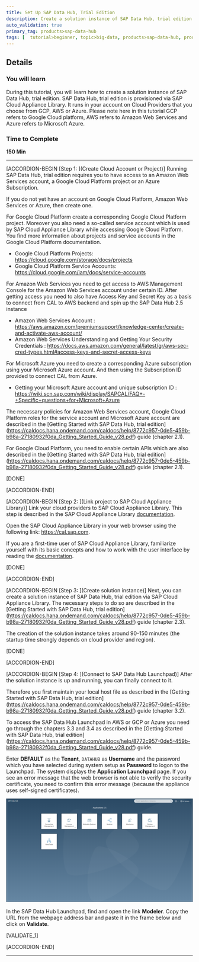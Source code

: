 ```yaml
---
title: Set Up SAP Data Hub, Trial Edition
description: Create a solution instance of SAP Data Hub, trial edition.
auto_validation: true
primary_tag: products>sap-data-hub
tags: [  tutorial>beginner, topic>big-data, products>sap-data-hub, products>sap-vora ]
---
```


## Details
### You will learn  
During this tutorial, you will learn how to create a solution instance of SAP Data Hub, trial edition. SAP Data Hub, trial edition is provisioned via SAP Cloud Appliance Library. It runs in your account on Cloud Providers that you choose from GCP, AWS or Azure. Please note here in this tutorial GCP refers to Google Cloud platform, AWS refers to Amazon Web Services and Azure refers to Microsoft Azure.

### Time to Complete
**150 Min**

---

[ACCORDION-BEGIN [Step 1: ](Create Cloud Account or Project)]
Running SAP Data Hub, trial edition requires you to have access to an Amazon Web Services account, a Google Cloud Platform project or an Azure Subscription.

If you do not yet have an account on Google Cloud Platform, Amazon Web Services or Azure, then create one.

For Google Cloud Platform create a corresponding Google Cloud Platform project. Moreover you also need a so-called service account which is used by SAP Cloud Appliance Library while accessing Google Cloud Platform. You find more information about projects and service accounts in the Google Cloud Platform documentation.

* Google Cloud Platform Projects: <https://cloud.google.com/storage/docs/projects>
* Google Cloud Platform Service Accounts: <https://cloud.google.com/iam/docs/service-accounts>

For  Amazon Web Services you need to get access to AWS Management Console for the Amazon Web Services account under certain ID. After getting access you need to also have Access Key and Secret Key as a basis to connect from CAL to AWS backend and spin up the SAP Data Hub 2.5 instance

* Amazon Web Services Account : <https://aws.amazon.com/premiumsupport/knowledge-center/create-and-activate-aws-account/>
* Amazon Web Services Understanding and Getting Your Security Credentials : <https://docs.aws.amazon.com/general/latest/gr/aws-sec-cred-types.html#access-keys-and-secret-access-keys>

For Microsoft Azure you need to create a corresponding Azure subscription using your Microsoft Azure account. And then using the Subscription ID provided to connect CAL from Azure.

* Getting your Microsoft Azure account and unique subscription ID : <https://wiki.scn.sap.com/wiki/display/SAPCAL/FAQ+-+Specific+questions+for+Microsoft+Azure>


The necessary policies for Amazon Web Services account, Google Cloud Platform roles for the service account and Microsoft Azure account are described in the [Getting Started with SAP Data Hub, trial edition] (https://caldocs.hana.ondemand.com/caldocs/help/8772c957-0de5-459b-b98a-27180932f0da_Getting_Started_Guide_v28.pdf) guide (chapter 2.1).

For Google Cloud Platform, you need to enable certain APIs which are also described in the [Getting Started with SAP Data Hub, trial edition] (https://caldocs.hana.ondemand.com/caldocs/help/8772c957-0de5-459b-b98a-27180932f0da_Getting_Started_Guide_v28.pdf) guide (chapter 2.1).

[DONE]

[ACCORDION-END]

[ACCORDION-BEGIN [Step 2: ](Link project to SAP Cloud Appliance Library)]
Link your cloud providers to SAP Cloud Appliance Library. This step is described in the SAP Cloud Appliance Library [documentation](https://calstatic.hana.ondemand.com/res/docEN/042bb15ad2324c3c9b7974dbde389640.html).

Open the SAP Cloud Appliance Library in your web browser using the following link: <https://cal.sap.com>.

If you are a first-time user of SAP Cloud Appliance Library, familiarize yourself with its basic concepts and how to work with the user interface by reading the [documentation](https://lkgstatic.hana.ondemand.com/res/~1522937040047~/docEN/6381cffb595143db8d4d7314afa0ae65.html).

[DONE]

[ACCORDION-END]

[ACCORDION-BEGIN [Step 3: ](Create solution instance)]
Next, you can create a solution instance of SAP Data Hub, trial edition via SAP Cloud Appliance Library. The necessary steps to do so are described in the [Getting Started with SAP Data Hub, trial edition] (https://caldocs.hana.ondemand.com/caldocs/help/8772c957-0de5-459b-b98a-27180932f0da_Getting_Started_Guide_v28.pdf) guide (chapter 2.3).

The creation of the solution instance takes around 90-150 minutes (the startup time strongly depends on cloud provider and region).

[DONE]

[ACCORDION-END]

[ACCORDION-BEGIN [Step 4: ](Connect to SAP Data Hub Launchpad)]
After the solution instance is up and running, you can finally connect to it.

Therefore you first maintain your local host file as described in the [Getting Started with SAP Data Hub, trial edition] (https://caldocs.hana.ondemand.com/caldocs/help/8772c957-0de5-459b-b98a-27180932f0da_Getting_Started_Guide_v28.pdf) guide (chapter 3.2).

To access the SAP Data Hub Launchpad in AWS or GCP or Azure you need go through the chapters 3.3 and 3.4 as described in the [Getting Started with SAP Data Hub, trial edition] (https://caldocs.hana.ondemand.com/caldocs/help/8772c957-0de5-459b-b98a-27180932f0da_Getting_Started_Guide_v28.pdf) guide.

Enter **DEFAULT** as the **Tenant**, `DATAHUB` as **Username** and the password which you have selected during system setup as **Password** to logon to the Launchpad. The system displays the **Application Launchpad** page. If you see an error message that the web browser is not able to verify the security certificate, you need to confirm this error message (because the appliance uses self-signed certificates).

![picture_01](./datahub-trial-v2-setup_01.png)

In the SAP Data Hub Launchpad, find and open the link **Modeler**. Copy the URL from the webpage address bar and paste it in the frame below and click on **Validate**.

[VALIDATE_1]

[ACCORDION-END]

---
